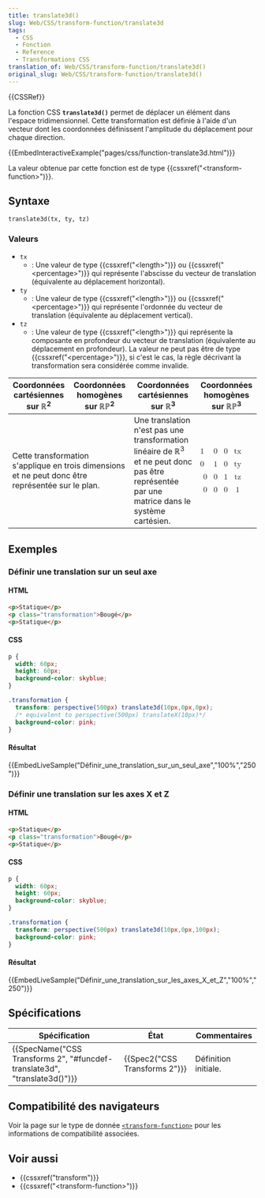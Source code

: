 ```yaml
---
title: translate3d()
slug: Web/CSS/transform-function/translate3d
tags:
  - CSS
  - Fonction
  - Reference
  - Transformations CSS
translation_of: Web/CSS/transform-function/translate3d()
original_slug: Web/CSS/transform-function/translate3d()
---
```

{{CSSRef}}

La fonction CSS **`translate3d()`** permet de déplacer un élément dans l'espace tridimensionnel. Cette transformation est définie à l'aide d'un vecteur dont les coordonnées définissent l'amplitude du déplacement pour chaque direction.

{{EmbedInteractiveExample("pages/css/function-translate3d.html")}}

La valeur obtenue par cette fonction est de type {{cssxref("&lt;transform-function&gt;")}}.

## Syntaxe

    translate3d(tx, ty, tz)

### Valeurs

- `tx`
  - : Une valeur de type {{cssxref("&lt;length&gt;")}} ou {{cssxref("&lt;percentage&gt;")}} qui représente l'abscisse du vecteur de translation (équivalente au déplacement horizontal).
- `ty`
  - : Une valeur de type {{cssxref("&lt;length&gt;")}} ou {{cssxref("&lt;percentage&gt;")}} qui représente l'ordonnée du vecteur de translation (équivalente au déplacement vertical).
- `tz`
  - : Une valeur de type {{cssxref("&lt;length&gt;")}} qui représente la composante en profondeur du vecteur de translation (équivalente au déplacement en profondeur). La valeur ne peut pas être de type {{cssxref("&lt;percentage&gt;")}}, si c'est le cas, la règle décrivant la transformation sera considérée comme invalide.

<table class="standard-table">
  <thead>
    <tr>
      <th scope="col">Coordonnées cartésiennes sur ℝ<sup>2</sup></th>
      <th scope="col">Coordonnées homogènes sur ℝℙ<sup>2</sup></th>
      <th scope="col">Coordonnées cartésiennes sur ℝ<sup>3</sup></th>
      <th scope="col">Coordonnées homogènes sur ℝℙ<sup>3</sup></th>
    </tr>
  </thead>
  <tbody>
    <tr>
      <td colspan="2" rowspan="2">
        <p>
          Cette transformation s'applique en trois dimensions et ne peut donc
          être représentée sur le plan.
        </p>
      </td>
      <td colspan="1" rowspan="2">
        Une translation n'est pas une transformation linéaire de ℝ<sup>3</sup>
        et ne peut donc pas être représentée par une matrice dans le système
        cartésien.
      </td>
      <td colspan="1" rowspan="2">
        <math
          ><mfenced
            ><mtable
              ><mtr>1<mtd>0</mtd><mtd>0</mtd><mtd>tx</mtd></mtr
              ><mtr>0<mtd>1</mtd><mtd>0</mtd><mtd>ty</mtd></mtr
              ><mtr><mtd>0</mtd><mtd>0</mtd><mtd>1</mtd><mtd>tz</mtd></mtr
              ><mtr
                ><mtd>0</mtd><mtd>0</mtd><mtd>0</mtd><mtd>1</mtd></mtr
              ></mtable
            ></mfenced
          ></math
        >
      </td>
    </tr>
  </tbody>
</table>

## Exemples

### Définir une translation sur un seul axe

#### HTML

```html
<p>Statique</p>
<p class="transformation">Bougé</p>
<p>Statique</p>
```

#### CSS

```css
p {
  width: 60px;
  height: 60px;
  background-color: skyblue;
}

.transformation {
  transform: perspective(500px) translate3d(10px,0px,0px);
  /* equivalent to perspective(500px) translateX(10px)*/
  background-color: pink;
}
```

#### Résultat

{{EmbedLiveSample("Définir_une_translation_sur_un_seul_axe","100%","250")}}

### Définir une translation sur les axes X et Z

#### HTML

```html
<p>Statique</p>
<p class="transformation">Bougé</p>
<p>Statique</p>
```

#### CSS

```css
p {
  width: 60px;
  height: 60px;
  background-color: skyblue;
}

.transformation {
  transform: perspective(500px) translate3d(10px,0px,100px);
  background-color: pink;
}
```

#### Résultat

{{EmbedLiveSample("Définir_une_translation_sur_les_axes_X_et_Z","100%","250")}}

## Spécifications

| Spécification                                                                                    | État                                     | Commentaires         |
| ------------------------------------------------------------------------------------------------ | ---------------------------------------- | -------------------- |
| {{SpecName("CSS Transforms 2", "#funcdef-translate3d", "translate3d()")}} | {{Spec2("CSS Transforms 2")}} | Définition initiale. |

## Compatibilité des navigateurs

Voir la page sur le type de donnée [`<transform-function>`](/fr/docs/Web/CSS/transform-function#compatibilité_des_navigateurs) pour les informations de compatibilité associées.

## Voir aussi

- {{cssxref("transform")}}
- {{cssxref("&lt;transform-function&gt;")}}
